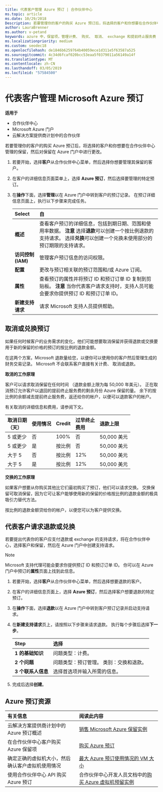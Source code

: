 ```yaml
---
title: 代表客户管理 Azure 预订 | 合作伙伴中心
ms.topic: article
ms.date: 10/29/2018
Description: 若要管理你的客户的购买 Azure 预订后，将选择的客户和你想要在合作伙伴中心管理的保留，然后对保留在 Azure 门户中进行更改。
author: LauraBrenner
ms.author: v-petand
keywords: azure 中，保留项，管理计费、 购买、 取消、 exchange 和提前终止服务费
ms.localizationpriority: medium
ms.custom: seodec18
ms.openlocfilehash: de1846b6259764b40059ece1d311e5f63587a525
ms.sourcegitcommit: 4c34d6fcaf020bcc53eaa5f0379011a56149a14f
ms.translationtype: MT
ms.contentlocale: zh-CN
ms.lasthandoff: 03/05/2019
ms.locfileid: "57584500"
---
```

# <a name="manage-microsoft-azure-reservations-on-behalf-of-your-customers"></a>代表客户管理 Microsoft Azure 预订

**适用于**

-  合作伙伴中心
-  Microsoft Azure 门户
-  云解决方案提供商计划中的合作伙伴

若要管理你的客户的购买 Azure 预订后，将选择的客户和你想要在合作伙伴中心管理的保留，然后对保留在 Azure 门户中进行更改。 

1. 若要开始，选择**客户**从合作伙伴中心菜单，然后选择你想要管理其保留的客户。 

2. 在客户的详细信息页面菜单上，选择 **Azure 预订**，然后选择要管理的特定预订。  

3. 在**操作**下面，选择**管理**以在 Azure 门户中转到客户的预订记录。 在预订详细信息页面上，执行以下步骤来完成任务。  

    | **Select**   | **自**    |
    |:-----------------------------|:-----------------|
    | **概述**   | 查看客户预订的详细信息，包括到期日期、范围和使用率数据。 **注意** 选择**退款**可以创建一个按比例退款的支持请求。 选择**兑换**可以创建一个兑换未使用部分的预订期限的支持请求。  
    | **访问控制 (IAM)**   | 管理客户预订信息的访问权限。|
    | **配置**   | 更改与预订相关联的预订范围和/或 Azure 订阅。    |
    | **属性**   | 查看预订的属性并将预订 ID 和预订订单 ID 复制到剪贴板。 **注意** 当你代表客户请求支持时，支持人员可能会要求你提供预订 ID 和预订订单 ID。    |
    | **新建支持请求**    | 请求 Microsoft 支持人员提供帮助。   |
 
## <a name="cancel-or-exchange-a-reservation"></a>取消或兑换预订 

如果任何时候客户的业务需求的变化，他们可能想要取消保留并获得退款或交换要用于新的保留的价格的预订的按比例的退款金额。

在这两个方案，Microsoft 退款量给您，以便你可以使用你的客户然后管理生成的财务交易记录。 Microsoft 不会联系客户直接有关计费、 取消或退款。   
 

**取消的工作原理**

客户可以请求取消保留在任何时间 （退款金额上限为每 50,000 年美元）。 正在取消预订允许客户以退回的提前终止服务费的剩余月份 Azure 保留的量。 余下的按比例的余额减去提前终止服务费，返还给你的帐户，以便可以退款客户的帐户。 

有关取消的详细信息和费用，请参阅下文。


|**取消日期**<br> （天）   |**使用情况**    |**Credit**  |**过早终止**<br> 费用    |**退款上限** | 
|:----------------------------------|:------------|:-----------|:--------------------------------|:--------------|
|5 或更少                         | 否          | 100%       | 否                              | 50,000 美元   |
|5 或更少                         | 是         | 按比例  | 否                              | 50,000 美元   |
|大于 5                        | 否          | 按比例  | 12%                             | 50,000 美元   |
|大于 5                        | 是         | 按比例  | 12%                             | 50,000 美元   |


**交换的工作原理** 

如果客户想要从你购买其他比它们最初购买了预订，他们可以请求交换。 交换保留可取消保留，因为它可让客户能够使用新的保留的价格按比例的退款金额的极具吸引力替代方法。 

按比例的退款金额贷给你的帐户，以便您可以为客户提供交换。


## <a name="request-a-refund-or-exchange-on-behalf-of-a-customer"></a>代表客户请求退款或兑换 

若要提出代表你的客户应支付退款或 exchange 的支持请求，将在合作伙伴中心，选择客户和保留，然后在 Azure 门户中创建支持请求。 

>[!NOTE]
>Microsoft 支持代理可能会要求你提供预订 ID 和预订订单 ID。 你可以在 Azure 门户中预订的**属性**页面上找到此信息。 

1. 若要开始，选择**客户**从合作伙伴中心菜单，然后选择想要退款的客户。 

2. 在客户的详细信息页面上，选择 **Azure 预订**，然后选择客户想要退款的特定预订。  

3. 在**操作**下面，选择**退款**以在 Azure 门户中转到客户预订记录并启动支持请求。  

4. 在**新建支持请求**页上，请按照以下步骤来请求退款。 执行每个步骤后选择**下一步**。 

    |**Step**                    |**选择**    |
    |:---------------------------|:-----------------|
    |**1 的基础知识**                |问题类型：计费。  |
    |**2 个问题**               |问题类型：预订管理。 类别：交换和退款。 |
    |**3 个联系人信息**   |选择首选项并输入所需的信息。 

5.  完成后选择**创建**。

## <a name="azure-reservations-resources"></a>Azure 预订资源
|**有关信息**   |**阅读此内容**    |
|:-----------------------------|:-----------------|
|云解决方案提供商计划中的 Azure 预订概述  | [销售 Microsoft Azure 保留实例](azure-reservations.md) |
|在合作伙伴中心客户购买 Azure 保留项   |[购买 Azure 预订](azure-reservations-buying.md) |
|确定正确的虚拟机大小，然后确认客户虚拟机使用情况   |[最大 Azure 预订使用情况的 VM 大小](azure-usage.md)   |
|使用合作伙伴中心 API 购买 Azure 预订 | 合作伙伴中心开发人员文档中的[购买 Azure 虚拟机预留实例](https://docs.microsoft.com/partner-center/develop/purchase-azure-reservations)

